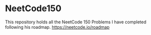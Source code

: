 # NeetCode150
This repository holds all the NeetCode 150 Problems I have completed following his roadmap. https://neetcode.io/roadmap
